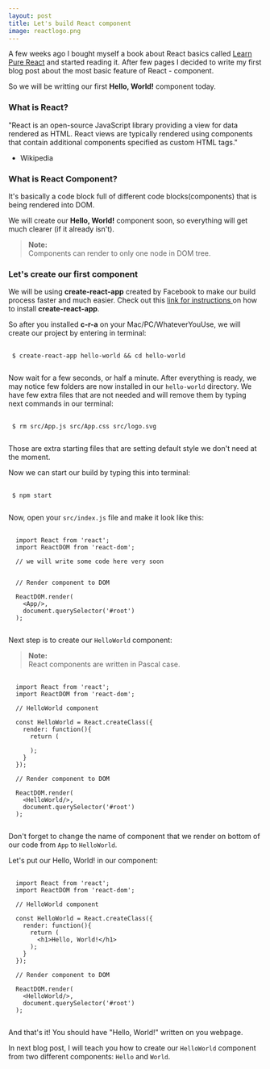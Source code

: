 ```yaml
---
layout: post
title: Let's build React component
image: reactlogo.png
---
```


A few weeks ago I bought myself a book about React basics called [Learn Pure React](https://daveceddia.com/learn-pure-react/) and started reading it. After few pages I decided to write my first blog post about the most basic feature of React - component.

So we will be writting our first **Hello, World!** component today.

### What is React?

"React is an open-source JavaScript library providing a view for data rendered as HTML. React views are typically rendered using components that contain additional components specified as custom HTML tags."
<br>
- Wikipedia

### What is React Component?

It's basically a code block full of different code blocks(components) that is being rendered into DOM.

We will create our **Hello, World!** component soon, so everything will get much clearer (if it already isn't).

<blockquote>
  <strong>Note:</strong>
  <br/>
  Components can render to only one node in DOM tree.
</blockquote>

### Let's create our first component

We will be using **create-react-app** created by Facebook to make our build process faster and much easier. Check out this [link for instructions ](https://facebook.github.io/react/blog/2016/07/22/create-apps-with-no-configuration.html) on how to install **create-react-app**.

So after you installed **c-r-a** on your Mac/PC/WhateverYouUse, we will create our project by entering in terminal:

<pre>
 <code class="language-bash">
 $ create-react-app hello-world && cd hello-world
 </code>
</pre>

Now wait for a few seconds, or half a minute. After everything is ready, we may notice few folders are now installed in our <code>hello-world</code> directory. We have few extra files that are not needed and will remove them by typing next commands in our terminal:

<pre>
 <code class="language-bash">
 $ rm src/App.js src/App.css src/logo.svg
 </code>
</pre>

Those are extra starting files that are setting default style we don't need at the moment.

Now we can start our build by typing this into terminal:

<pre>
 <code class="language-bash">
 $ npm start
 </code>
</pre>

Now, open your <code>src/index.js</code> file and make it look like this:

<pre>
 <code class="language-jsx">
  import React from 'react';
  import ReactDOM from 'react-dom';

  // we will write some code here very soon


  // Render component to DOM

  ReactDOM.render(
    &lt;App/>,
    document.querySelector('#root')
  );
 </code>
</pre>

Next step is to create our <code>HelloWorld</code> component:

<blockquote>
  <strong>Note:</strong>
  <br/>
  React components are written in Pascal case.
</blockquote>

<pre>
 <code class="language-jsx">
  import React from 'react';
  import ReactDOM from 'react-dom';

  // HelloWorld component

  const HelloWorld = React.createClass({
    render: function(){
      return (

      );
    }
  });

  // Render component to DOM

  ReactDOM.render(
    &lt;HelloWorld/>,
    document.querySelector('#root')
  );
 </code>
</pre>

Don't forget to change the name of component that we render on bottom of our code from <code>App</code> to <code>HelloWorld</code>.

Let's put our Hello, World! in our component:

<pre>
 <code class="language-jsx">
  import React from 'react';
  import ReactDOM from 'react-dom';

  // HelloWorld component

  const HelloWorld = React.createClass({
    render: function(){
      return (
        &lt;h1>Hello, World!&lt;/h1>
      );
    }
  });

  // Render component to DOM

  ReactDOM.render(
    &lt;HelloWorld/>,
    document.querySelector('#root')
  );
 </code>
</pre>

And that's it! You should have "Hello, World!" written on you webpage.

In next blog post, I will teach you how to create our <code>HelloWorld</code> component from two different components: <code>Hello</code> and <code>World</code>.
